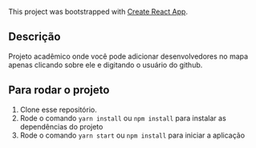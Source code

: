This project was bootstrapped with [Create React App](https://github.com/facebook/create-react-app).

## Descrição

Projeto acadêmico onde você pode adicionar desenvolvedores no mapa apenas clicando sobre ele e digitando o usuário do github.

## Para rodar o projeto

1. Clone esse repositório.
2. Rode o comando `yarn install` ou `npm install` para instalar as dependências do projeto
3. Rode o comando `yarn start` ou `npm install` para iniciar a aplicação
